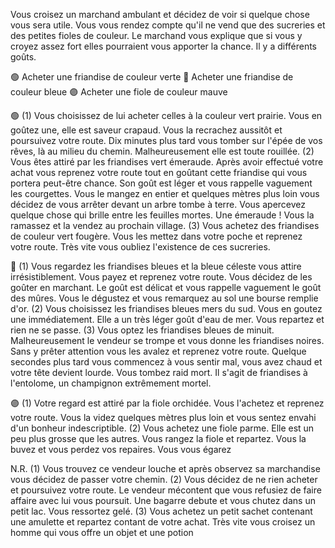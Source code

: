 Vous croisez un marchand ambulant et décidez de voir si quelque chose vous sera utile. Vous vous rendez compte qu'il ne vend que des sucreries et des petites fioles de couleur. Le marchand vous explique que si vous y croyez assez fort elles pourraient vous apporter la chance. Il y a différents goûts.

🟢 Acheter une friandise de couleur verte
🔵 Acheter une friandise de couleur bleue
🟣 Acheter une fiole de couleur mauve

🟢
(1) Vous choisissez de lui acheter celles à la couleur vert prairie. Vous en goûtez une, elle est saveur crapaud. Vous la recrachez aussitôt et poursuivez votre route. Dix minutes plus tard vous tomber sur l'épée de vos rêves, là au milieu du chemin.  Malheureusement elle est toute rouillée.
(2) Vous êtes attiré par les friandises vert émeraude. Après avoir effectué votre achat vous reprenez votre route tout en goûtant cette friandise qui vous portera peut-être chance. Son goût est léger et vous rappelle vaguement les courgettes. Vous le mangez en entier et quelques mètres plus loin vous décidez de vous arrêter devant un arbre tombe à terre. Vous apercevez quelque chose qui brille entre les feuilles mortes. Une émeraude ! Vous la ramassez et la vendez au prochain village.
(3) Vous achetez des friandises de couleur vert fougère. Vous les mettez dans votre poche et reprenez votre route. Très vite vous oubliez l'existence de ces sucreries.

🔵
(1) Vous regardez les friandises bleues et la bleue céleste vous attire irrésistiblement. Vous payez et reprenez votre route. Vous décidez de les goûter en marchant. Le goût est délicat et vous rappelle vaguement le goût des mûres. Vous le dégustez et vous remarquez au sol une bourse remplie d'or.
(2) Vous choisissez les friandises bleues mers du sud. Vous en goutez une immédiatement. Elle a un très léger goût d'eau de mer. Vous repartez et rien ne se passe.
(3) Vous optez les friandises bleues de minuit. Malheureusement le vendeur se trompe et vous donne les friandises noires. Sans y prêter attention vous les avalez et reprenez votre route. Quelque secondes plus tard vous commencez à vous sentir mal, vous avez chaud et votre tête devient lourde. Vous tombez raid mort. Il s'agit de friandises à l'entolome, un champignon extrêmement mortel.

🟣
(1) Votre regard est attiré par la fiole orchidée. Vous l'achetez et reprenez votre route. Vous la videz quelques mètres plus loin et vous sentez envahi d'un bonheur indescriptible.
(2) Vous achetez une fiole parme. Elle est un peu plus grosse que les autres. Vous rangez la fiole et repartez. Vous la buvez et vous perdez vos repaires. Vous vous égarez

N.R.
(1) Vous trouvez ce vendeur louche et après observez sa marchandise vous décidez de passer votre chemin.
(2) Vous décidez de ne rien acheter et poursuivez votre route. Le vendeur mécontent que vous refusiez de faire affaire avec lui vous poursuit. Une bagarre debute et vous chutez dans un petit lac. Vous ressortez gelé.
(3) Vous achetez un petit sachet contenant une amulette et repartez contant de votre achat. Très vite vous croisez un homme qui vous offre un objet et une potion
